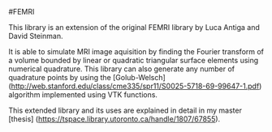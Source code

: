 #FEMRI

This library is an extension of the original FEMRI library by Luca Antiga and David Steinman.

It is able to simulate MRI image aquisition by finding the Fourier transform of a volume bounded by linear or quadratic triangular surface elements using numerical quadrature. This library can also generate any number of quadrature points by using the [Golub-Welsch] (http://web.stanford.edu/class/cme335/spr11/S0025-5718-69-99647-1.pdf) algorithm implemented using VTK functions.

This extended library and its uses are explained in detail in my master [thesis] (https://tspace.library.utoronto.ca/handle/1807/67855).
